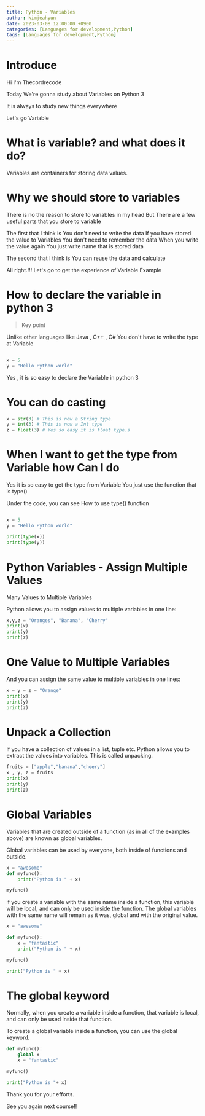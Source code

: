 ```yaml
---
title: Python - Variables
author: kimjeahyun
date: 2023-03-08 12:00:00 +0900
categories: [Languages for development,Python]
tags: [Languages for development,Python]
---
```



# Introduce 

Hi I'm Thecordrecode 

Today We're gonna study about Variables on Python 3

It is always to study new things everywhere 

Let's go Variable 


# What is variable? and what does it do?

Variables are containers for storing data values.

# Why we should store to variables

There is no the reason to store to variables in my head
But There are a few useful parts that you store to variable

The first that I think is You don't need to write the data 
If you have stored the value to Variables
You don't need to remember the data When you write the value again
You just write name that is stored data 

The second that I think is You can reuse the data and calculate 

All right.!!! Let's go to get the experience of Variable Example 

# How to declare the variable in python 3

> Key point

Unlike other languages like Java , C++ , C# 
You don't have to write the type at Variable 

```python

x = 5
y = "Hello Python world"

```

Yes , it is so easy to declare the Variable in python 3

# You can do casting 

```python
x = str(3) # This is now a String type.
y = int(3) # This is now a Int type
z = float(3) # Yes so easy it is float type.s
```

# When I want to get the type from Variable how Can I do 

Yes it is so easy to get the type from Variable 
You just use the function that is type() 

Under the code, you can see How to use type() function

```python

x = 5
y = "Hello Python world"

print(type(x))
print(type(y))

```

# Python Variables - Assign Multiple Values

Many Values to Multiple Variables

Python allows you to assign values to multiple variables in one line:

```python
x,y,z = "Oranges", "Banana", "Cherry"
print(x)
print(y)
print(z)
```

# One Value to Multiple Variables

And you can assign the same value to multiple variables in one lines:

```python
x = y = z = "Orange"
print(x)
print(y)
print(z)
```

# Unpack a Collection

If you have a collection of values in a list, tuple etc. Python allows you to extract the values into variables. This is called unpacking.

```python
fruits = ["apple","banana","cheery"]
x , y, z = fruits
print(x)
print(y)
print(z)
```

# Global Variables 

Variables that are created outside of a function (as in all of the examples above) are known as global variables.

Global variables can be used by everyone, both inside of functions and outside.

```python
x = "awesome"
def myfunc():
    print("Python is " + x)

myfunc()
```

if you create a variable with the same name inside a function, this variable will be local, and can only be used inside the function. The global variables with the same name will remain as it was, global and with the original value.

```python
x = "awesome"

def myfunc():
    x = "fantastic"
    print("Python is " + x)

myfunc()

print("Python is " + x)
```

# The global keyword
Normally, when you create a variable inside a function, that variable is local, and can only be used inside that function.

To create a global variable inside a function, you can use the global keyword.

```python
def myfunc():
    global x
    x = "fantastic"

myfunc()

print("Python is "+ x)

```

Thank you for your efforts.

See you again next course!! 
